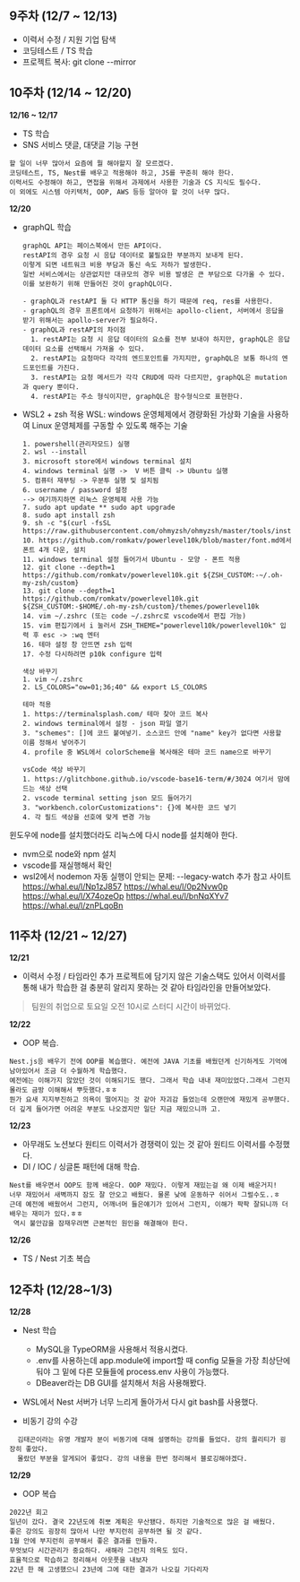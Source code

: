 ## 9주차 (12/7 ~ 12/13)

- 이력서 수정 / 지원 기업 탐색
- 코딩테스트 / TS 학습
- 프로젝트 복사: git clone --mirror

## 10주차 (12/14 ~ 12/20)

**12/16 ~ 12/17**

- TS 학습
- SNS 서비스 댓글, 대댓글 기능 구현

```
할 일이 너무 많아서 요즘에 뭘 해야할지 잘 모르겠다.
코딩테스트, TS, Nest를 배우고 적용해야 하고, JS를 꾸준히 해야 한다.
이력서도 수정해야 하고, 면접을 위해서 과제에서 사용한 기술과 CS 지식도 필수다.
이 외에도 시스템 아키텍처, OOP, AWS 등등 알아야 할 것이 너무 많다.
```

**12/20**

- graphQL 학습

  ```
  graphQL API는 페이스북에서 만든 API이다.
  restAPI의 경우 요청 시 응답 데이터로 불필요한 부분까지 보내게 된다.
  이렇게 되면 네트워크 비용 부담과 통신 속도 저하가 발생한다.
  일반 서비스에서는 상관없지만 대규모의 경우 비용 발생은 큰 부담으로 다가올 수 있다.
  이를 보완하기 위해 만들어진 것이 graphQL이다.

  - graphQL과 restAPI 둘 다 HTTP 통신을 하기 때문에 req, res를 사용한다.
  - graphQL의 경우 프론트에서 요청하기 위해서는 apollo-client, 서버에서 응답을 받기 위해서는 apollo-server가 필요하다.
  - graphQL과 restAPI의 차이점
    1. restAPI는 요청 시 응답 데이터의 요소를 전부 보내야 하지만, graphQL은 응답 데이터 요소를 선택해서 가져올 수 있다.
    2. restAPI는 요청마다 각각의 엔드포인트를 가지지만, graphQL은 보통 하나의 엔드포인트를 가진다.
    3. restAPI는 요청 메서드가 각각 CRUD에 따라 다르지만, graphQL은 mutation과 query 뿐이다.
    4. restAPI는 주소 형식이지만, graphQL은 함수형식으로 표현한다.
  ```

- WSL2 + zsh 적용
  WSL: windows 운영체제에서 경량화된 가상화 기술을 사용하여 Linux 운영체제를 구동할 수 있도록 해주는 기술

  ```
  1. powershell(관리자모드) 실행
  2. wsl --install
  3. microsoft store에서 windows terminal 설치
  4. windows terminal 실행 ->  V 버튼 클릭 -> Ubuntu 실행
  5. 컴퓨터 재부팅 -> 우분투 실행 및 설치됨
  6. username / password 설정
  --> 여기까지하면 리눅스 운영체제 사용 가능
  7. sudo apt update ** sudo apt upgrade
  8. sudo apt install zsh
  9. sh -c "$(curl -fsSL https://raw.githubusercontent.com/ohmyzsh/ohmyzsh/master/tools/install.sh)"
  10. https://github.com/romkatv/powerlevel10k/blob/master/font.md에서 폰트 4개 다운, 설치
  11. windows terminal 설정 들어가서 Ubuntu - 모양 - 폰트 적용
  12. git clone --depth=1 https://github.com/romkatv/powerlevel10k.git ${ZSH_CUSTOM:-~/.oh-my-zsh/custom}
  13. git clone --depth=1 https://github.com/romkatv/powerlevel10k.git ${ZSH_CUSTOM:-$HOME/.oh-my-zsh/custom}/themes/powerlevel10k
  14. vim ~/.zshrc (또는 code ~/.zshrc로 vscode에서 편집 가능)
  15. vim 편집기에서 i 눌러서 ZSH_THEME="powerlevel10k/powerlevel10k" 입력 후 esc -> :wq 엔터
  16. 테마 설정 창 안뜨면 zsh 입력
  17. 수정 다시하려면 p10k configure 입력

  색상 바꾸기
  1. vim ~/.zshrc
  2. LS_COLORS="ow=01;36;40" && export LS_COLORS

  테마 적용
  1. https://terminalsplash.com/ 테마 찾아 코드 복사
  2. windows terminal에서 설정 - json 파일 열기
  3. "schemes": []에 코드 붙여넣기. 소스코드 안에 "name" key가 없다면 사용할 이름 정해서 넣어주기
  4. profile 중 WSL에서 colorScheme을 복사해온 테마 코드 name으로 바꾸기

  vsCode 색상 바꾸기
  1. https://glitchbone.github.io/vscode-base16-term/#/3024 여기서 맘에 드는 색상 선택
  2. vscode terminal setting json 모드 들어가기
  3. "workbench.colorCustomizations": {}에 복사한 코드 넣기
  4. 각 필드 색상을 선호에 맞게 변경 가능
  ```

윈도우에 node를 설치했더라도 리눅스에 다시 node를 설치해야 한다.

- nvm으로 node와 npm 설치
- vscode를 재실행해서 확인
- wsl2에서 nodemon 자동 실행이 안되는 문제: --legacy-watch 추가
  참고 사이트
  https://whal.eu/l/Np1zJ857
  https://whal.eu/l/0p2Nvw0p
  https://whal.eu/l/X74ozeOp
  https://whal.eu/l/bnNqXYv7
  https://whal.eu/l/znPLqoBn

## 11주차 (12/21 ~ 12/27)

**12/21**

- 이력서 수정 / 타임라인 추가
  프로젝트에 담기지 않은 기술스택도 있어서 이력서를 통해 내가 학습한 걸 충분히 알리지 못하는 것 같아 타임라인을 만들어보았다.

> 팀원의 취업으로 토요일 오전 10시로 스터디 시간이 바뀌었다.

**12/22**

- OOP 복습.

```
Nest.js응 배우기 전에 OOP를 복습했다. 예전에 JAVA 기초를 배웠던게 신기하게도 기억에 남아있어서 조금 더 수월하게 학습했다.
예전에는 이해가지 않았던 것이 이해되기도 했다. 그래서 학습 내내 재미있었다.그래서 그런지 몰라도 금방 이해해서 뿌듯했다.ㅎㅎ
뭔가 요새 지지부진하고 의욕이 떨어지는 것 같아 자괴감 들었는데 오랜만에 재밌게 공부했다. 더 깊게 들어가면 어려운 부분도 나오겠지만 일단 지금 재밌으니까 고.
```

**12/23**

- 아무래도 노션보다 원티드 이력서가 경쟁력이 있는 것 같아 원티드 이력서를 수정했다.
- DI / IOC / 싱글톤 패턴에 대해 학습.

```
Nest를 배우면서 OOP도 함께 배운다. OOP 재밌다. 이렇게 재밌는걸 왜 이제 배운거지!
너무 재밌어서 새벽까지 잠도 잘 안오고 배웠다. 물론 낮에 운동하구 쉬어서 그럴수도..ㅎ
근데 예전에 배웠어서 그런지, 어깨너머 들은얘기가 있어서 그런지, 이해가 팍팍 잘되니까 더 배우는 재미가 있다.ㅎㅎ
 역시 불안감을 잠재우려면 근본적인 원인을 해결해야 한다.
```

**12/26**

- TS / Nest 기초 복습

## 12주차 (12/28~1/3)

**12/28**

- Nest 학습

  - MySQL을 TypeORM을 사용해서 적용시켰다.
  - .env를 사용하는데 app.module에 import할 때 config 모듈을 가장 최상단에 둬야 그 밑에 다른 모듈들에 process.env 사용이 가능했다.
  - DBeaver라는 DB GUI를 설치해서 처음 사용해봤다.

- WSL에서 Nest 서버가 너무 느리게 돌아가서 다시 git bash를 사용했다.

- 비동기 강의 수강

```
  김태곤이라는 유명 개발자 분이 비동기에 대해 설명하는 강의를 들었다. 강의 퀄리티가 굉장히 좋았다.
  몰랐던 부분을 알게되어 좋았다. 강의 내용을 한번 정리해서 블로깅해야겠다.
```

**12/29**

- OOP 복습

```
2022년 회고
일년이 갔다. 결국 22년도에 취뽀 계획은 무산됐다. 하지만 기술적으로 많은 걸 배웠다.
좋은 강의도 굉장히 많아서 나만 부지런히 공부하면 될 것 같다.
1월 안에 부지런히 공부해서 좋은 결과를 만들자.
무엇보다 시간관리가 중요하다. 새해라 그런지 의욕도 있다.
효율적으로 학습하고 정리해서 아웃풋을 내보자
22년 한 해 고생했으니 23년에 그에 대한 결과가 나오길 기다리자
```

